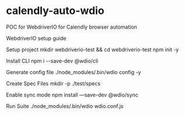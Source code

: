 # calendly-auto-wdio
POC for WebdriverIO for Calendly browser automation


WebdriverIO setup guide

Setup project
mkdir webdriverio-test && cd webdriverio-test
npm init -y

Install CLI
npm i --save-dev @wdio/cli

Generate config file
./node_modules/.bin/wdio config -y

Create Spec Files
mkdir -p ./test/specs

Enable sync mode
npm install —save-dev @wdio/sync

Run Suite
./node_modules/.bin/wdio wdio.conf.js
